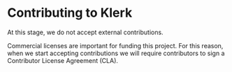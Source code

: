# Contributing to Klerk

At this stage, we do not accept external contributions.

Commercial licenses are important for funding this project. For this reason, when we start accepting contributions we will require
contributors to sign a Contributor License Agreement (CLA).
